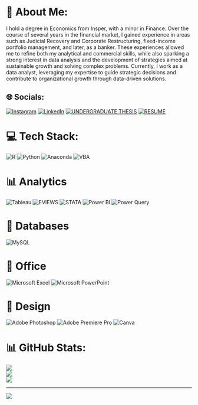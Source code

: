 # 💫 About Me:
I hold a degree in Economics from Insper, with a minor in Finance. Over the course of several years in the financial market, I gained experience in areas such as Judicial Recovery and Corporate Restructuring, fixed-income portfolio management, and later, as a banker. These experiences allowed me to refine both my analytical and commercial skills, while also sparking a strong interest in data analysis and the development of strategies aimed at sustainable growth and solving complex problems. Currently, I work as a data analyst, leveraging my expertise to guide strategic decisions and contribute to organizational growth through data-driven solutions.


## 🌐 Socials:
[![Instagram](https://img.shields.io/badge/Instagram-%23E4405F.svg?logo=Instagram&logoColor=white)](https://instagram.com/_guiifranca) [![LinkedIn](https://img.shields.io/badge/LinkedIn-%230077B5.svg?logo=linkedin&logoColor=white)](https://linkedin.com/in/guifrancadecastro) [![UNDERGRADUATE THESIS](https://img.shields.io/badge/UNDERGRADUATE_THESIS-red)](https://repositorio.insper.edu.br/entities/publication/39057915-d176-45f8-85cd-6bb69506fcd2) [![RESUME](https://img.shields.io/badge/RESUME-yellow)](https://github.com/Guifranca1/Resume/blob/main/CV%20-%20Guilherme%20Franc%CC%A7a%202025.pdf)

# 💻 Tech Stack:
![R](https://img.shields.io/badge/r-%23276DC3.svg?style=for-the-badge&logo=r&logoColor=white) ![Python](https://img.shields.io/badge/python-3670A0?style=for-the-badge&logo=python&logoColor=ffdd54) ![Anaconda](https://img.shields.io/badge/Anaconda-%2344A833.svg?style=for-the-badge&logo=anaconda&logoColor=white) ![VBA](https://img.shields.io/badge/VBA-276d6c?style=for-the-badge)
# 📊 Analytics
![Tableau](https://img.shields.io/badge/Tableau-E97627?style=for-the-badge&logo=Tableau&logoColor=white) ![EVIEWS](https://img.shields.io/badge/EVIEWS-2ea44f?style=for-the-badge) ![STATA](https://img.shields.io/badge/STATA-0d74e7?style=for-the-badge) ![Power BI](https://img.shields.io/badge/Power_BI-yellow?style=for-the-badge) ![Power Query](https://img.shields.io/badge/Power_Query-grey?style=for-the-badge)
# 💾 Databases
![MySQL](https://img.shields.io/badge/mysql-4479A1.svg?style=for-the-badge&logo=mysql&logoColor=white)
# 🏢 Office
![Microsoft Excel](https://img.shields.io/badge/Microsoft_Excel-217346?style=for-the-badge&logo=microsoft-excel&logoColor=white) ![Microsoft PowerPoint](https://img.shields.io/badge/Microsoft_PowerPoint-B7472A?style=for-the-badge&logo=microsoft-powerpoint&logoColor=white)
# 🎨 Design
![Adobe Photoshop](https://img.shields.io/badge/adobe%20photoshop-%2331A8FF.svg?style=for-the-badge&logo=adobe%20photoshop&logoColor=white) ![Adobe Premiere Pro](https://img.shields.io/badge/Adobe%20Premiere%20Pro-9999FF.svg?style=for-the-badge&logo=Adobe%20Premiere%20Pro&logoColor=white) ![Canva](https://img.shields.io/badge/Canva-%2300C4CC.svg?style=for-the-badge&logo=Canva&logoColor=white)
# 📊 GitHub Stats:
![](https://github-readme-stats.vercel.app/api?username=Guifranca1&theme=dark&hide_border=false&include_all_commits=false&count_private=false)<br/>
![](https://github-readme-streak-stats.herokuapp.com/?user=Guifranca1&theme=dark&hide_border=false)<br/>
![](https://github-readme-stats.vercel.app/api/top-langs/?username=Guifranca1&theme=dark&hide_border=false&include_all_commits=false&count_private=false&layout=compact)

---
[![](https://visitcount.itsvg.in/api?id=Guifranca1&icon=0&color=0)](https://visitcount.itsvg.in)

<!-- Proudly created with GPRM ( https://gprm.itsvg.in ) -->
